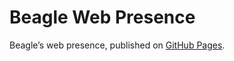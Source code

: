 # Beagle Web Presence

Beagle’s web presence, published on [GitHub Pages](https://acBerger.github.io/Beagle/branches/Template-Fix).